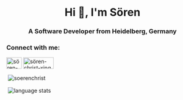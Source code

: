 <h1 align="center">Hi 👋, I'm Sören</h1>
<h3 align="center">A Software Developer from Heidelberg, Germany</h3>

<h3 align="left">Connect with me:</h3>
<p align="left">
<a href="https://linkedin.com/in/sören-christ-3a3b42196" target="blank"><img align="center" src="https://raw.githubusercontent.com/rahuldkjain/github-profile-readme-generator/master/src/images/icons/Social/linked-in-alt.svg" alt="sören-christ-3a3b42196" height="30" width="40" /></a>
<a href="https://xing.com/profile/Soeren_Christ" target="blank"><img align="center" src="https://upload.wikimedia.org/wikipedia/commons/b/b4/Xing_logo.svg" alt="sören-christ-xing" height="30" width="80" /></a>
</p>

<p>&nbsp;<img align="center" src="https://github-readme-stats.vercel.app/api?username=soerenchrist&show_icons=true&locale=en&theme=great-gatsby" alt="soerenchrist" /></p>
<p>&nbsp;<img align="center" src="https://github-readme-stats.vercel.app/api/top-langs/?username=soerenchrist&locale=en&theme=great-gatsby" alt="language stats" /></p>
